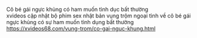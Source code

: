 
Cô bé gái ngực khủng có ham muốn tình dục bất thường	
xvideos cập nhật bộ phim sex nhật bản vụng trộm ngoại tình về cô bé gái ngực khủng có sự ham muốn tình dụng bất thường	
https://xvideos68.com/vung-trom/co-gai-nguc-khung.html	